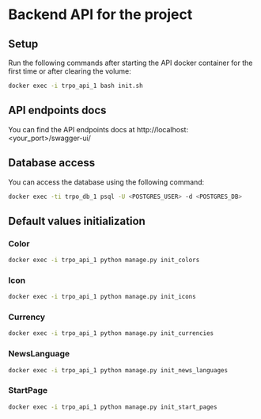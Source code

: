 # Backend API for the project

## Setup

Run the following commands after starting the API docker container for the first
time or after clearing the volume:

```bash
docker exec -i trpo_api_1 bash init.sh
```

## API endpoints docs

You can find the API endpoints docs at http://localhost:<your_port>/swagger-ui/

## Database access

You can access the database using the following command:

```bash
docker exec -ti trpo_db_1 psql -U <POSTGRES_USER> -d <POSTGRES_DB>
```

## Default values initialization

### Color

```bash
docker exec -i trpo_api_1 python manage.py init_colors
```

### Icon

```bash
docker exec -i trpo_api_1 python manage.py init_icons
```

### Currency

```bash
docker exec -i trpo_api_1 python manage.py init_currencies
```

### NewsLanguage

```bash
docker exec -i trpo_api_1 python manage.py init_news_languages
```

### StartPage

```bash
docker exec -i trpo_api_1 python manage.py init_start_pages
```

